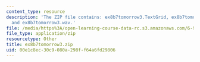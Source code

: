 ```yaml
---
content_type: resource
description: 'The ZIP file contains: ex8b7tomorrow3.TextGrid, ex8b7tomorrow3-ans.TextGrid,
  and ex8b7tomorrow3.wav.'
file: /media/https%3A/open-learning-course-data-rc.s3.amazonaws.com/6-911-transcribing-prosodic-structure-of-spoken-utterances-with-tobi-january-iap-2006/00e1c8ec30c9080a298ff64a6fd29806_ex8b7tomorrow3.zip
file_type: application/zip
resourcetype: Other
title: ex8b7tomorrow3.zip
uid: 00e1c8ec-30c9-080a-298f-f64a6fd29806
---
```


